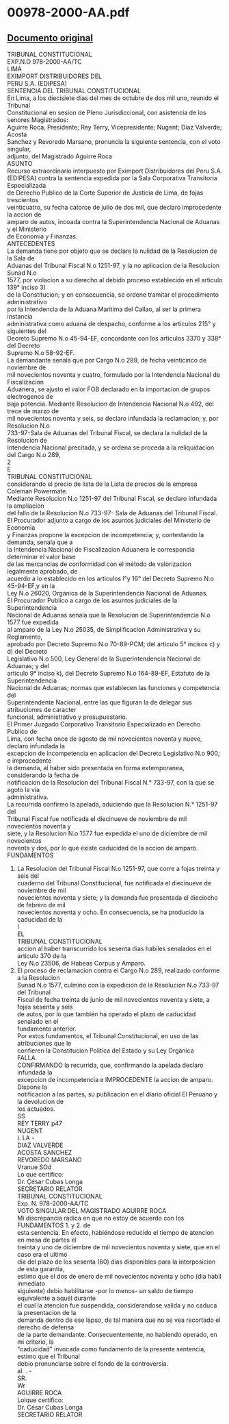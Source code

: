 
00978-2000-AA.pdf
=================
  
[Documento original](https://tc.gob.pe/jurisprudencia/2002/00978-2000-AA.pdf)  
---  
TRIBUNAL CONSTITUCIONAL  
EXP.N.O 978-2000-AA/TC  
LIMA  
EXIMPORT DISTRIBUIDORES DEL  
PERU S.A. (EDIPESA)  
SENTENCIA DEL TRIBUNAL CONSTITUCIONAL  
En Lima, a los diecisiete dias del mes de octubre de dos mil uno, reunido el Tribunal  
Constitucional en sesion de Pleno Jurisdiccional, con asistencia de los senores Magistrados:  
Aguirre Roca, Presidente; Rey Terry, Vicepresidente; Nugent; Diaz Valverde; Acosta  
Sanchez y Revoredo Marsano, pronuncia la siguiente sentencia, con el voto singular,  
adjunto, del Magistrado Aguirre Roca  
ASUNTO  
Recurso extraordinario interpuesto por Eximport Distribuidores del Peru S.A.  
(EDIPESA) contra la sentencia expedida por la Sala Corporativa Transitoria Especializada  
de Derecho Publico de la Corte Superior de Justicia de Lima, de fojas trescientos  
veinticuatro, su fecha catorce de julio de dos mil, que declaro improcedente la accion de  
amparo de autos, incoada contra la Superintendencia Nacional de Aduanas y el Ministerio  
de Economia y Finanzas.  
ANTECEDENTES  
La demanda tiene por objeto que se declare la nulidad de la Resolucion de la Sala de  
Aduanas del Tribunal Fiscal N.o 1251-97, y la no aplicacion de la Resolucion Sunad N.o  
1577, por violacion a su derecho al debido proceso establecido en el articulo 139° inciso 3)  
de la Constitucion; y en consecuencia, se ordene tramitar el procedimiento administrativo  
por la Intendencia de la Aduana Maritima del Callao, al ser la primera instancia  
administrativa como aduana de despacho, conforme a los articulos 215° y siguientes del  
Decreto Supremo N.o 45-94-EF, concordante con los articulos 3370 y 338° del Decreto  
Supremo N.o 58-92-EF.  
La demandante senala que por Cargo N.o 289, de fecha veinticinco de noviembre de  
mil novecientos noventa y cuatro, formulado por la Intendencia Nacional de Fiscalizacion  
Aduanera, se ajusto el valor FOB declarado en la importacion de grupos electrogenos de  
baja potencia. Mediante Resolucion de Intendencia Nacional N.o 492, del trece de marzo de  
mil novecientos noventa y seis, se declaro infundada la reclamacion; y, por Resolucion N.o  
733-97-Sala de Aduanas del Tribunal Fiscal, se declara la nulidad de la Resolucion de  
Intendencia Nacional precitada, y se ordena se proceda a la reliquidacion del Cargo N.o 289,  
2  
E  
TRIBUNAL CONSTITUCIONAL  
considerando el precio de lista de la Lista de precios de la empresa Coleman Powermate.  
Mediante Resolucion N.o 1251-97 del Tribunal Fiscal, se declaro infundada la ampliacion  
del fallo de la Resolucion N.o 733-97- Sala de Aduanas del Tribunal Fiscal.  
El Procurador adjunto a cargo de los asuntos judiciales del Ministerio de Economia  
y Finanzas propone la excepcion de incompetencia; y, contestando la demanda, senala que a  
la Intendencia Nacional de Fiscalizacion Aduanera le correspondia determinar el valor base  
de las mercancias de conformidad con el método de valorizacion legalmente aprobado, de  
acuerdo a lo establecido en los articulos l°y 16° del Decreto Supremo N.o 45-94-EF,y en la  
Ley N.o 26020, Organica de la Superintendencia Nacional de Aduanas.  
El Procurador Publico a cargo de los asuntos judiciales de la Superintendencia  
Nacional de Aduanas senala que la Resolucion de Superintendencia N.o 1577 fue expedida  
al amparo de la Ley N.o 25035, de Simplificacion Administrativa y su Reglamento,  
aprobado por Decreto Supremo N.o 70-89-PCM; del articulo 5° incisos c) y d) del Decreto  
Legislativo N.o 500, Ley General de la Superintendencia Nacional de Aduanas; y del  
articulo 9° inciso k), del Decreto Supremo N.o 164-89-EF, Estatuto de la Superintendencia  
Nacional de Aduanas; normas que establecen las funciones y competencia del  
Superintendente Nacional, entre las que figuran la de delegar sus atribuciones de caracter  
funcional, administrativo y presupuestario.  
El Primer Juzgado Corporativo Transitorio Especializado en Derecho Publico de  
Lima, con fecha once de agosto de mil novecientos noventa y nueve, declaro infundada la  
excepcion de incompetencia en aplicacion del Decreto Legislativo N.o 900; e improcedente  
la demanda, al haber sido presentada en forma extemporanea, considerando la fecha de  
notificacion de la Resolucion del Tribunal Fiscal N.° 733-97, con la que se agoto la via  
administrativa.  
La recurrida confirmo la apelada, aduciendo que la Resolucion N.° 1251-97 del  
Tribunal Fiscal fue notificada el diecinueve de noviembre de mil novecientos noventa y  
siete, y la Resolucion N.o 1577 fue expedida el uno de diciembre de mil novecientos  
noventa y dos, por lo que existe caducidad de la accion de amparo.  
FUNDAMENTOS  
1. La Resolucion del Tribunal Fiscal N.o 1251-97, que corre a fojas treinta y seis del  
cuaderno del Tribunal Constitucional, fue notificada el diecinueve de noviembre de mil  
novecientos noventa y siete; y la demanda fue presentada el dieciocho de febrero de mil  
novecientos noventa y ocho. En consecuencia, se ha producido la caducidad de la  
I  
EL  
TRIBUNAL CONSTITUCIONAL  
accion al haber transcurrido los sesenta dias habiles senalados en el articulo 370 de la  
Ley N.o 23506, de Habeas Corpus y Amparo.  
2. El proceso de reclamacion contra el Cargo N.o 289, realizado conforme a la Resolucion  
Sunad N.o 1577, culmino con la expedicion de la Resolucion N.o 733-97 del Tribunal  
Fiscal de fecha treinta de junio de mil novecientos noventa y siete, a fojas sesenta y seis  
de autos, por lo que también ha operado el plazo de caducidad senalado en el  
fundamento anterior.  
Por estos fundamentos, el Tribunal Constitucional, en uso de las atribuciones que le  
confieren la Constitucion Politica del Estado y su Ley Orgànica  
FALLA  
CONFIRMANDO la recurrida, que, confirmando la apelada declaro infundada la  
excepcion de incompetencia e IMPROCEDENTE la accion de amparo. Dispone la  
notificacion a las partes, su publicacion en el diario oficial El Peruano y la devolucion de  
los actuados.  
SS  
REY TERRY p47  
NUGENT  
L LA -  
DIAZ VALVERDE  
ACOSTA SANCHEZ  
REVOREDO MARSANO  
Vranue SOd  
Lo que certifico:  
Dr. Çésar Cubas Longa  
SEÇRETARIO RELATOR  
TRIBUNAL CONSTITUCIONAL  
Exp. N. 978-2000-AA/TC  
VOTO SINGULAR DEL MAGISTRADO AGUIRRE ROCA  
Mi discrepancia radica en que no estoy de acuerdo con los FUNDAMENTOS 1. y 2. de  
esta sentencia. En efecto, habiéndose reducido el tiempo de atencion en mesa de partes el  
treinta y uno de diciembre de mil novecientos noventa y siete, que en el caso era el ultimo  
dia del plazo de los sesenta (60) dias disponibles para la interposicion de esta garantia,  
estimo que el dos de enero de mil novecientos noventa y ocho (dia habil inmediato  
siguiente) debio habilitarse -por lo menos- un saldo de tiempo equivalente a aquél durante  
el cual la atencion fue suspendida, considerandose valida y no caduca la presentacion de la  
demanda dentro de ese lapso, de tal manera que no se vea recortado el derecho de defensa  
de la parte demandante. Consecuentemente, no habiendo operado, en mi criterio, la  
"caducidad" invocada como fundamento de la presente sentencia, estimo que el Tribunal  
debio pronunciarse sobre el fondo de la controversia.  
al. . -  
SR.  
Wr  
AGUIRRE ROCA  
Lolque certifico:  
Dr. César Cubas Longa  
SECRETARIO RELATOR